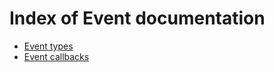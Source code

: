 # Index of Event documentation
- [Event types](./event/type.md)
- [Event callbacks](./event/callback.md)
